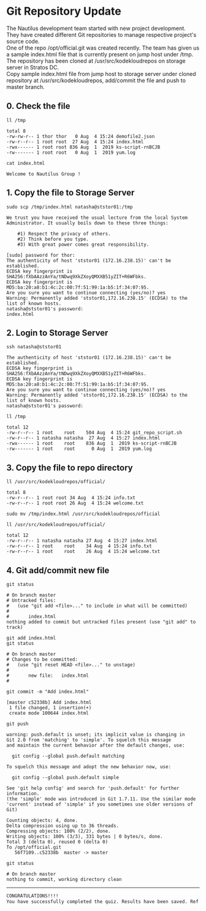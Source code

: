 # Git Repository Update

The Nautilus development team started with new project development. They have created different Git repositories to manage respective project's source code.  
One of the repo /opt/official.git was created recently. The team has given us a sample index.html file that is currently present on jump host under /tmp.  
The repository has been cloned at /usr/src/kodekloudrepos on storage server in Stratos DC.  
Copy sample index.html file from jump host to storage server under cloned repository at /usr/src/kodekloudrepos, add/commit the file and push to master branch.  


## 0. Check the file
`ll /tmp`  
```console
total 8
-rw-rw-r-- 1 thor thor   0 Aug  4 15:24 demofile2.json
-rw-r--r-- 1 root root  27 Aug  4 15:24 index.html
-rwx------ 1 root root 836 Aug  1  2019 ks-script-rnBCJB
-rw------- 1 root root   0 Aug  1  2019 yum.log
```

`cat index.html`  
```console
Welcome to Nautilus Group !
```


## 1. Copy the file to Storage Server
`sudo scp /tmp/index.html natasha@ststor01:/tmp`  
```console
We trust you have received the usual lecture from the local System
Administrator. It usually boils down to these three things:

    #1) Respect the privacy of others.
    #2) Think before you type.
    #3) With great power comes great responsibility.

[sudo] password for thor: 
The authenticity of host 'ststor01 (172.16.238.15)' can't be established.
ECDSA key fingerprint is SHA256:fXbAAzzAnYa/tNDwq9XkZXoyQMXXB51yZIT+R6WFbks.
ECDSA key fingerprint is MD5:ba:20:a8:b1:4c:2c:00:7f:51:99:1a:b5:1f:34:07:95.
Are you sure you want to continue connecting (yes/no)? yes
Warning: Permanently added 'ststor01,172.16.238.15' (ECDSA) to the list of known hosts.
natasha@ststor01's password: 
index.html                                                               
```


## 2. Login to Storage Server
`ssh natasha@ststor01` 
```console
The authenticity of host 'ststor01 (172.16.238.15)' can't be established.
ECDSA key fingerprint is SHA256:fXbAAzzAnYa/tNDwq9XkZXoyQMXXB51yZIT+R6WFbks.
ECDSA key fingerprint is MD5:ba:20:a8:b1:4c:2c:00:7f:51:99:1a:b5:1f:34:07:95.
Are you sure you want to continue connecting (yes/no)? yes
Warning: Permanently added 'ststor01,172.16.238.15' (ECDSA) to the list of known hosts.
natasha@ststor01's password: 
```

`ll /tmp`  
```console
total 12
-rw-r--r-- 1 root    root    504 Aug  4 15:24 git_repo_script.sh
-rw-r--r-- 1 natasha natasha  27 Aug  4 15:27 index.html
-rwx------ 1 root    root    836 Aug  1  2019 ks-script-rnBCJB
-rw------- 1 root    root      0 Aug  1  2019 yum.log
```


## 3. Copy the file to repo directory
`ll /usr/src/kodekloudrepos/official/`  
```console
total 8
-rw-r--r-- 1 root root 34 Aug  4 15:24 info.txt
-rw-r--r-- 1 root root 26 Aug  4 15:24 welcome.txt
```

`sudo mv /tmp/index.html /usr/src/kodekloudrepos/official`  

`ll /usr/src/kodekloudrepos/official/`  
```console
total 12
-rw-r--r-- 1 natasha natasha 27 Aug  4 15:27 index.html
-rw-r--r-- 1 root    root    34 Aug  4 15:24 info.txt
-rw-r--r-- 1 root    root    26 Aug  4 15:24 welcome.txt
```

## 4. Git add/commit new file
`git status`  
```console
# On branch master
# Untracked files:
#   (use "git add <file>..." to include in what will be committed)
#
#       index.html
nothing added to commit but untracked files present (use "git add" to track)
```

`git add index.html`  
`git status`  
```console
# On branch master
# Changes to be committed:
#   (use "git reset HEAD <file>..." to unstage)
#
#       new file:   index.html
#
```

`git commit -m "Add index.html"`  
```console
[master c52338b] Add index.html
 1 file changed, 1 insertion(+)
 create mode 100644 index.html
```
`git push`  
```console
warning: push.default is unset; its implicit value is changing in
Git 2.0 from 'matching' to 'simple'. To squelch this message
and maintain the current behavior after the default changes, use:

  git config --global push.default matching

To squelch this message and adopt the new behavior now, use:

  git config --global push.default simple

See 'git help config' and search for 'push.default' for further information.
(the 'simple' mode was introduced in Git 1.7.11. Use the similar mode
'current' instead of 'simple' if you sometimes use older versions of Git)

Counting objects: 4, done.
Delta compression using up to 36 threads.
Compressing objects: 100% (2/2), done.
Writing objects: 100% (3/3), 331 bytes | 0 bytes/s, done.
Total 3 (delta 0), reused 0 (delta 0)
To /opt/official.git
   56f7109..c52338b  master -> master
```

`git status`  
```console
# On branch master
nothing to commit, working directory clean
```


---

```bash
CONGRATULATIONS!!!!
You have successfully completed the quiz. Results have been saved. Ref ID:62ebe01ab8feb0f9f7bd2395
```
